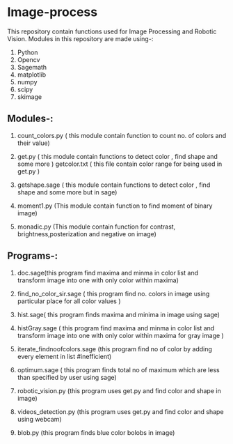 # Image-process

This repository contain functions used for Image Processing and Robotic Vision.
Modules in this repository are made using-:

1. Python
2. Opencv
3. Sagemath
4. matplotlib
5. numpy
6. scipy
7. skimage

## Modules-:
1. count_colors.py ( this module contain function to count no. of colors and their value)

2. get.py ( this module contain functions to detect color , find shape and some more )
  getcolor.txt ( this file contain color range for being used in get.py )

3. getshape.sage ( this module contain functions to detect color , find shape and some more but in sage)

4. moment1.py (This module contain function to find moment of binary image)

5. monadic.py (This module contain function for contrast, brightness,posterization and negative on image)


## Programs-:

1. doc.sage(this program find maxima and minma in color list and 
  transform image into one with only color within maxima)

2. find_no_color_sir.sage ( this program find no. colors in image using particular place for all color values )

3. hist.sage( this program finds maxima and minima in image using sage)

4. histGray.sage ( this program find maxima and minma in color list and 
  transform image into one with only color within maxima for gray image )

5. iterate_findnoofcolors.sage (this program find no of color by adding every element in list #inefficient)

6. optimum.sage ( this program finds total no of maximum which are less than specified by user using sage)

7. robotic_vision.py (this program uses get.py and find color and shape in image)

8. videos_detection.py (this program uses get.py and find color and shape using webcam)

9. blob.py (this program finds blue color bolobs in image)
